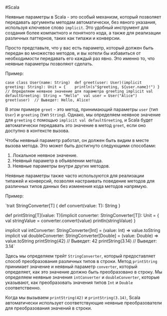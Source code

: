 #Scala 

Неявные параметры в Scala - это особый механизм, который позволяет передавать аргументы методам автоматически, без явного указания, используя ключевое слово `implicit`. Это удобный инструмент для создания более компактного и понятного кода, а также для реализации различных паттернов, таких как типажи и конверсии.

Просто представьте, что у вас есть параметр, который должен быть передан во множество методов, и вы хотели бы избавиться от необходимости передавать его каждый раз явно. Это именно то, что неявные параметры позволяют сделать.

Пример:

`case class User(name: String)  def greet(user: User)(implicit greeting: String): Unit = {   
println(s"$greeting, ${user.name}!") }  // Определяем неявное значение для параметра greeting implicit val defaultGreeting: String = "Hello"  val user = User("Alice") greet(user)  // Выведет: Hello, Alice!`

В этом примере `greet` - это метод, принимающий параметры `user` (тип `User`) и `greeting` (тип `String`). Однако, мы определяем неявное значение для `greeting` с помощью `implicit val defaultGreeting`, и Scala будет автоматически передавать это значение в метод `greet`, если оно доступно в контексте вызова.

Чтобы неявный параметр работал, он должен быть видим в месте вызова метода. Это может быть достигнуто следующими способами:

1. Локальное неявное значение.
2. Неявный параметр в объявлении метода.
3. Неявные параметры внутри других методов.

Неявные параметры также часто используются для реализации типажей и конверсий, позволяя настраивать поведение методов для различных типов данных без изменения кода методов напрямую.

Пример:

`trait StringConverter[T] { 
def convert(value: T): String
}  

def printString[T](value: T)(implicit converter: StringConverter[T]): Unit = {  
val stringValue = converter.convert(value)   println(stringValue)
}

implicit val intConverter: StringConverter[Int] = (value: Int) => value.toString
implicit val doubleConverter: StringConverter[Double] = (value: Double) => value.toString  printString(42)        // Выведет: 42 printString(3.14)      // Выведет: 3.14`

Здесь мы определяем трейт `StringConverter`, который предоставляет способ преобразования различных типов в строки. Метод `printString` принимает значение и неявный параметр `converter`, который определяет, как это значение должно быть преобразовано в строку. Мы определяем неявные значения `intConverter` и `doubleConverter`, которые указывают, как преобразовать значения типов `Int` и `Double` соответственно.

Когда мы вызываем `printString(42)` и `printString(3.14)`, Scala автоматически использует соответствующие неявные преобразователи для преобразования значений в строки.